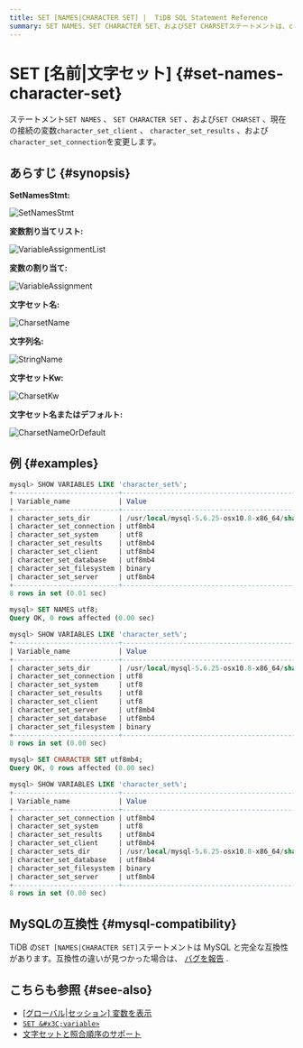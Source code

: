 ```yaml
---
title: SET [NAMES|CHARACTER SET] |  TiDB SQL Statement Reference
summary: SET NAMES、SET CHARACTER SET、およびSET CHARSETステートメントは、character_set_client、character_set_results、およびcharacter_set_connectionを変更します。MySQLの互換性は完全であり、互換性の違いがあればバグを報告してください。関連リンクには、グローバルセッション変数の表示、SET <variable>、文字セットと照合順序のサポートが含まれます。
---
```


# SET [名前|文字セット] {#set-names-character-set}

ステートメント`SET NAMES` 、 `SET CHARACTER SET` 、および`SET CHARSET` 、現在の接続の変数`character_set_client` 、 `character_set_results` 、および`character_set_connection`を変更します。

## あらすじ {#synopsis}

**SetNamesStmt:**

![SetNamesStmt](https://docs-download.pingcap.com/media/images/docs/sqlgram/SetNamesStmt.png)

**変数割り当てリスト:**

![VariableAssignmentList](https://docs-download.pingcap.com/media/images/docs/sqlgram/VariableAssignmentList.png)

**変数の割り当て:**

![VariableAssignment](https://docs-download.pingcap.com/media/images/docs/sqlgram/VariableAssignment.png)

**文字セット名:**

![CharsetName](https://docs-download.pingcap.com/media/images/docs/sqlgram/CharsetName.png)

**文字列名:**

![StringName](https://docs-download.pingcap.com/media/images/docs/sqlgram/StringName.png)

**文字セットKw:**

![CharsetKw](https://docs-download.pingcap.com/media/images/docs/sqlgram/CharsetKw.png)

**文字セット名またはデフォルト:**

![CharsetNameOrDefault](https://docs-download.pingcap.com/media/images/docs/sqlgram/CharsetNameOrDefault.png)

## 例 {#examples}

```sql
mysql> SHOW VARIABLES LIKE 'character_set%';
+--------------------------+--------------------------------------------------------+
| Variable_name            | Value                                                  |
+--------------------------+--------------------------------------------------------+
| character_sets_dir       | /usr/local/mysql-5.6.25-osx10.8-x86_64/share/charsets/ |
| character_set_connection | utf8mb4                                                |
| character_set_system     | utf8                                                   |
| character_set_results    | utf8mb4                                                |
| character_set_client     | utf8mb4                                                |
| character_set_database   | utf8mb4                                                |
| character_set_filesystem | binary                                                 |
| character_set_server     | utf8mb4                                                |
+--------------------------+--------------------------------------------------------+
8 rows in set (0.01 sec)

mysql> SET NAMES utf8;
Query OK, 0 rows affected (0.00 sec)

mysql> SHOW VARIABLES LIKE 'character_set%';
+--------------------------+--------------------------------------------------------+
| Variable_name            | Value                                                  |
+--------------------------+--------------------------------------------------------+
| character_sets_dir       | /usr/local/mysql-5.6.25-osx10.8-x86_64/share/charsets/ |
| character_set_connection | utf8                                                   |
| character_set_system     | utf8                                                   |
| character_set_results    | utf8                                                   |
| character_set_client     | utf8                                                   |
| character_set_server     | utf8mb4                                                |
| character_set_database   | utf8mb4                                                |
| character_set_filesystem | binary                                                 |
+--------------------------+--------------------------------------------------------+
8 rows in set (0.00 sec)

mysql> SET CHARACTER SET utf8mb4;
Query OK, 0 rows affected (0.00 sec)

mysql> SHOW VARIABLES LIKE 'character_set%';
+--------------------------+--------------------------------------------------------+
| Variable_name            | Value                                                  |
+--------------------------+--------------------------------------------------------+
| character_set_connection | utf8mb4                                                |
| character_set_system     | utf8                                                   |
| character_set_results    | utf8mb4                                                |
| character_set_client     | utf8mb4                                                |
| character_sets_dir       | /usr/local/mysql-5.6.25-osx10.8-x86_64/share/charsets/ |
| character_set_database   | utf8mb4                                                |
| character_set_filesystem | binary                                                 |
| character_set_server     | utf8mb4                                                |
+--------------------------+--------------------------------------------------------+
8 rows in set (0.00 sec)
```

## MySQLの互換性 {#mysql-compatibility}

TiDB の`SET [NAMES|CHARACTER SET]`ステートメントは MySQL と完全な互換性があります。互換性の違いが見つかった場合は、 [バグを報告](https://docs.pingcap.com/tidb/stable/support) .

## こちらも参照 {#see-also}

-   [[グローバル|セッション] 変数を表示](/sql-statements/sql-statement-show-variables.md)
-   [`SET &#x3C;variable>`](/sql-statements/sql-statement-set-variable.md)
-   [文字セットと照合順序のサポート](/character-set-and-collation.md)
